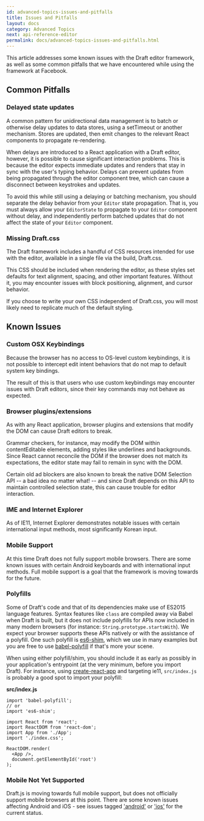 ```yaml
---
id: advanced-topics-issues-and-pitfalls
title: Issues and Pitfalls
layout: docs
category: Advanced Topics
next: api-reference-editor
permalink: docs/advanced-topics-issues-and-pitfalls.html
---
```


This article addresses some known issues with the Draft editor framework, as
well as some common pitfalls that we have encountered while using the framework
at Facebook.

## Common Pitfalls

### Delayed state updates

A common pattern for unidirectional data management is to batch or otherwise
delay updates to data stores, using a setTimeout or another mechanism. Stores are
updated, then emit changes to the relevant React components to propagate
re-rendering.

When delays are introduced to a React application with a Draft editor, however,
it is possible to cause significant interaction problems. This is because the
editor expects immediate updates and renders that stay in sync with the user's typing
behavior. Delays can prevent updates from being propagated through the editor
component tree, which can cause a disconnect between keystrokes and updates.

To avoid this while still using a delaying or batching mechanism, you should
separate the delay behavior from your `Editor` state propagation. That is,
you must always allow your `EditorState` to propagate to your `Editor`
component without delay, and independently perform batched updates that do
not affect the state of your `Editor` component.

### Missing Draft.css

The Draft framework includes a handful of CSS resources intended for use with
the editor, available in a single file via the build, Draft.css.

This CSS should be included when rendering the editor, as these styles set defaults
for text alignment, spacing, and other important features. Without it, you may
encounter issues with block positioning, alignment, and cursor behavior.

If you choose to write your own CSS independent of Draft.css, you will most
likely need to replicate much of the default styling.

## Known Issues

### Custom OSX Keybindings

Because the browser has no access to OS-level custom keybindings, it is not
possible to intercept edit intent behaviors that do not map to default system
key bindings.

The result of this is that users who use custom keybindings may encounter
issues with Draft editors, since their key commands may not behave as expected.

### Browser plugins/extensions

As with any React application, browser plugins and extensions that modify the
DOM can cause Draft editors to break.

Grammar checkers, for instance, may modify the DOM within contentEditable
elements, adding styles like underlines and backgrounds. Since React cannot
reconcile the DOM if the browser does not match its expectations,
the editor state may fail to remain in sync with the DOM.

Certain old ad blockers are also known to break the native DOM Selection
API -- a bad idea no matter what! -- and since Draft depends on this API to
maintain controlled selection state, this can cause trouble for editor
interaction.

### IME and Internet Explorer

As of IE11, Internet Explorer demonstrates notable issues with certain international
input methods, most significantly Korean input.

### Mobile Support

At this time Draft does not fully support mobile browsers. There are some known
issues with certain Android keyboards and with international input methods. Full
mobile support is a goal that the framework is moving towards for the future.

### Polyfills

Some of Draft's code and that of its dependencies make use of ES2015 language
features. Syntax features like `class` are compiled away via Babel when Draft is
built, but it does not include polyfills for APIs now included in many modern
browsers (for instance: `String.prototype.startsWith`). We expect your browser
supports these APIs natively or with the assistance of a polyfill. One such
polyfill is [es6-shim](https://github.com/es-shims/es6-shim), which we use in
many examples but you are free to use
[babel-polyfill](https://babeljs.io/docs/usage/polyfill/) if that's more
your scene.

When using either polyfill/shim, you should include it as early as possibly in
your application's entrypoint (at the very minimum, before you import Draft).
For instance, using
[create-react-app](https://github.com/facebookincubator/create-react-app) and
targeting ie11, `src/index.js` is probably a good spot to import your polyfill:

**src/index.js**

```
import 'babel-polyfill';
// or
import 'es6-shim';

import React from 'react';
import ReactDOM from 'react-dom';
import App from './App';
import './index.css';

ReactDOM.render(
  <App />,
  document.getElementById('root')
);
```

### Mobile Not Yet Supported

Draft.js is moving towards full mobile support, but does not officially support
mobile browsers at this point. There are some known issues affecting Android and
iOS - see issues tagged
['android'](https://github.com/facebook/draft-js/labels/android) or
['ios'](https://github.com/facebook/draft-js/labels/ios) for the current status.
